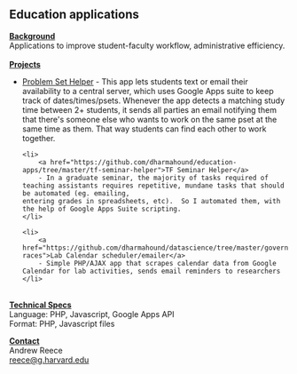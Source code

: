 <h2>Education applications</h2>

<u><b>Background</b></u>
<br />
Applications to improve student-faculty workflow, administrative
efficiency.  
<br />
<b><u>Projects</u></b>
<ul>
	<li>
		<a href="https://github.com/dharmahound/education-apps/tree/master/pset-helper">Problem Set Helper</a>
		- This app lets students text or email their availability to a central server, which uses
	Google Apps suite to keep track of dates/times/psets.  Whenever the app detects a matching 
	study time between 2+ students, it sends all parties an email notifying them that there's someone
	else who wants to work on the same pset at the same time as them.  That way students can find
	each other to work together.
	</li>

	<li>
		<a href="https://github.com/dharmahound/education-apps/tree/master/tf-seminar-helper">TF Seminar Helper</a>
		- In a graduate seminar, the majority of tasks required of teaching assistants requires repetitive, mundane tasks that should be automated (eg. emailing,
	entering grades in spreadsheets, etc).  So I automated them, with the help of Google Apps Suite scripting.
	</li>

	<li>
		<a href="https://github.com/dharmahound/datascience/tree/master/governor-races">Lab Calendar scheduler/emailer</a> 
		- Simple PHP/AJAX app that scrapes calendar data from Google Calendar for lab activities, sends email reminders to researchers
	</li>
</ul>
<br />
<b><u>Technical Specs</u></b>
<br />
Language: PHP, Javascript, Google Apps API
<br />
Format: PHP, Javascript files

<b><u>Contact</u></b>
<br />
Andrew Reece
<br />
<a href="mailto:reece@g.harvard.edu">reece@g.harvard.edu</a>